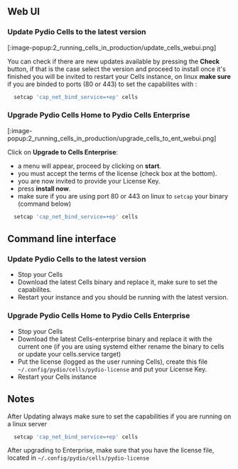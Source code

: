 ## Web UI

### Update Pydio Cells to the latest version

[:image-popup:2_running_cells_in_production/update_cells_webui.png]

You can check if there are new updates available by pressing the **Check** button,
if that is the case select the version and proceed to install once it's finished you will be invited to restart your Cells instance, on linux **make sure** if you are binded to ports (80 or 443) to set the capabilites with :

```sh
  setcap 'cap_net_bind_service=+ep' cells
```
### Upgrade Pydio Cells Home to Pydio Cells Enterprise

[:image-popup:2_running_cells_in_production/upgrade_cells_to_ent_webui.png]

Click on **Upgrade to Cells Enterprise**:

- a menu will appear, proceed by clicking on **start**.
- you must accept the terms of the license (check box at the bottom).
- you are now invited to provide your License Key.
- press **install now**.
- make sure if you are using port 80 or 443 on linux to `setcap` your binary (command below)


```sh
  setcap 'cap_net_bind_service=+ep' cells
```

## Command line interface

### Update Pydio Cells to the latest version

- Stop your Cells
- Download the latest Cells binary and replace it, make sure to set the capabilites.
- Restart your instance and you should be running with the latest version.

### Upgrade Pydio Cells Home to Pydio Cells Enterprise

- Stop your Cells
- Download the latest Cells-enterprise binary and replace it with the current one (if you are using systemd either rename the binary to cells or update your cells.service target)
- Put the license (logged as the user running Cells), create this file `~/.config/pydio/cells/pydio-license` and put your License Key.
- Restart your Cells instance


## Notes

After Updating always make sure to set the capabilities if you are running on a linux server

```sh
  setcap 'cap_net_bind_service=+ep' cells
```

After upgrading to Enterprise, make sure that you have the license file, located in `~/.config/pydio/cells/pydio-license`